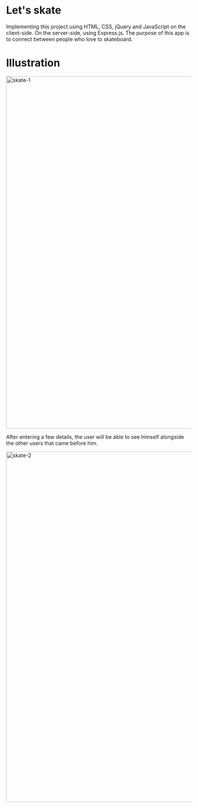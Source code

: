 # Let's skate 
Implementing this project using HTML, CSS, jQuery and JavaScript on the client-side. On the server-side, using Express.js.
The purpose of this app is to connect between people who love to skateboard.
 
 # Illustration
<img width="956" alt="skate-1" src="https://user-images.githubusercontent.com/57451645/71702411-021f1a00-2dd8-11ea-8abd-4326053a9baa.png">


After entering a few details, the user will be able to see himself alongside the other users that came before him. 

<img width="951" alt="skate-2" src="https://user-images.githubusercontent.com/57451645/71702540-aa34e300-2dd8-11ea-8dbc-d9afcbf70b2f.png">



